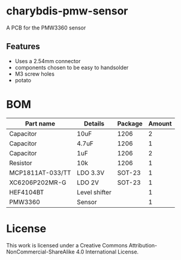 # charybdis-pmw-sensor

A PCB for the PMW3360 sensor

## Features

- Uses a 2.54mm connector
- components chosen to be easy to handsolder
- M3 screw holes
- potato 

# BOM


| Part name  |  Details | Package | Amount |
| ------------- | ------------- | ------------- | ------------- |
| Capacitor  | 10uF | 1206 | 2  |
| Capacitor  | 4.7uF  | 1206 | 1 |
| Capacitor  | 1uF  | 1206 | 2 |
| Resistor  | 10k  | 1206 | 1 |
| MCP1811AT-033/TT  | LDO 3.3V  | SOT-23 | 1 |
| XC6206P202MR-G  | LDO 2V  | SOT-23 | 1 |
| HEF4104BT  | Level shifter  |  | 1 |
| PMW3360  | Sensor  |  | 1 |





# License
This work is licensed under a Creative Commons Attribution-NonCommercial-ShareAlike 4.0 International License.
